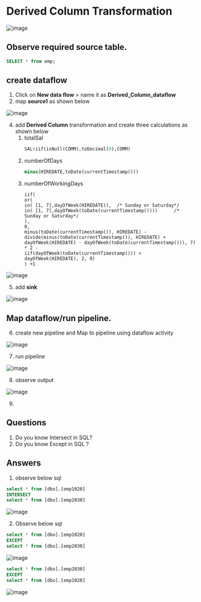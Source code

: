 # Derived Column Transformation

  ![image](https://github.com/rritec/Cloud-Data-Engineering/assets/20516321/22ecb850-5acc-4e74-91cc-b0252b0a7f18)



## Observe required source table.
``` sql
SELECT * from emp;

```
## create dataflow
1. Click on **New data flow** > name it as **Derived_Column_dataflow**
2. map **source1** as shown below

  ![image](https://github.com/rritec/Cloud-Data-Engineering/assets/20516321/10e9a30f-cd5a-4c85-bc61-bd14d2bbc460)



4. add **Derived Column**  transformation and create three calculations as shown below
    1. totalSal
        ``` sql
        SAL+iif(isNull(COMM),toDecimal(0),COMM)
        ```
    2. numberOfDays
        ``` sql
        minus(HIREDATE,toDate(currentTimestamp()))
        ```
    3. numberOfWorkingDays
        ``` adf
        iif(
        or(
	   in( [1, 7],dayOfWeek(HIREDATE)),  /* Sunday or Saturday*/
	   in( [1, 7],dayOfWeek(toDate(currentTimestamp())))      /* Sunday or Saturday*/
        ),
        0,
        minus(toDate(currentTimestamp()), HIREDATE) -
        divide(minus(toDate(currentTimestamp()), HIREDATE) + dayOfWeek(HIREDATE) - dayOfWeek(toDate(currentTimestamp())), 7) * 2 -
        iif(dayOfWeek(toDate(currentTimestamp())) < dayOfWeek(HIREDATE), 2, 0)
        ) +1
   
        ```

  ![image](https://github.com/rritec/Cloud-Data-Engineering/assets/20516321/3a86b308-4ccd-4ec0-b5a9-dd3d1ddd7c9b)


5. add **sink**

  ![image](https://github.com/rritec/Cloud-Data-Engineering/assets/20516321/f3dfd8a6-9f5a-4329-be28-6e6b82405d92)



## Map dataflow/run pipeline.

6. create new pipeline and Map to pipeline using dataflow activity

  ![image](https://github.com/rritec/Cloud-Data-Engineering/assets/20516321/a4dbfda8-bf39-4780-b762-3afa38c89749)

7. run pipeline

  ![image](https://github.com/rritec/Cloud-Data-Engineering/assets/20516321/8d4fce2e-18b6-4284-8924-19cc8905a3fd)

8. observe output

  ![image](https://github.com/rritec/Cloud-Data-Engineering/assets/20516321/97c8cd47-9c78-40db-92ac-954e8d084fba)

9. 
## Questions
1. Do you know Intersect in SQL?
2. Do you know Except in SQL ?
## Answers
1. observe below sql
  ``` sql
select * from [dbo].[emp1020]
INTERSECT
select * from [dbo].[emp2030]
```
  ![image](https://github.com/rritec/Cloud-Data-Engineering/assets/20516321/d64385bf-6e46-49be-9fbf-72796d5d4842)

2. Observe below sql
  ``` sql
select * from [dbo].[emp1020]
EXCEPT
select * from [dbo].[emp2030]
```
  ![image](https://github.com/rritec/Cloud-Data-Engineering/assets/20516321/b00d130b-1481-471b-ba48-e8c447d66bb1)

``` sql
select * from [dbo].[emp2030]
EXCEPT
select * from [dbo].[emp1020]
```
  ![image](https://github.com/rritec/Cloud-Data-Engineering/assets/20516321/b2ddd342-5c40-4d02-9a03-49104f62da0d)

